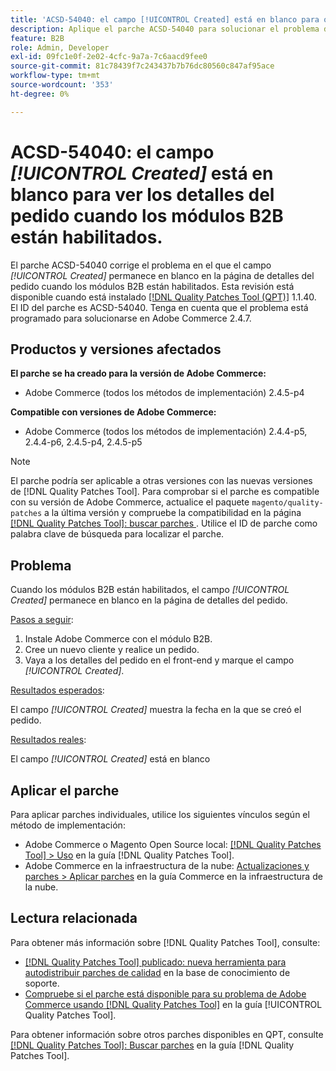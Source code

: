 ```yaml
---
title: 'ACSD-54040: el campo [!UICONTROL Created] está en blanco para obtener detalles del pedido cuando los módulos B2B están habilitados'
description: Aplique el parche ACSD-54040 para solucionar el problema de Adobe Commerce donde el campo [!UICONTROL Created] está en blanco en la página de detalles del pedido cuando los módulos B2B están habilitados.
feature: B2B
role: Admin, Developer
exl-id: 09fc1e0f-2e02-4cfc-9a7a-7c6aacd9fee0
source-git-commit: 81c78439f7c243437b7b76dc80560c847af95ace
workflow-type: tm+mt
source-wordcount: '353'
ht-degree: 0%

---
```


# ACSD-54040: el campo *[!UICONTROL Created]* está en blanco para ver los detalles del pedido cuando los módulos B2B están habilitados.

El parche ACSD-54040 corrige el problema en el que el campo *[!UICONTROL Created]* permanece en blanco en la página de detalles del pedido cuando los módulos B2B están habilitados. Esta revisión está disponible cuando está instalado [[!DNL Quality Patches Tool (QPT)]](https://experienceleague.adobe.com/en/docs/commerce-knowledge-base/kb/announcements/commerce-announcements/magento-quality-patches-released-new-tool-to-self-serve-quality-patches) 1.1.40. El ID del parche es ACSD-54040. Tenga en cuenta que el problema está programado para solucionarse en Adobe Commerce 2.4.7.

## Productos y versiones afectados

**El parche se ha creado para la versión de Adobe Commerce:**

* Adobe Commerce (todos los métodos de implementación) 2.4.5-p4

**Compatible con versiones de Adobe Commerce:**

* Adobe Commerce (todos los métodos de implementación) 2.4.4-p5, 2.4.4-p6, 2.4.5-p4, 2.4.5-p5

>[!NOTE]
>
>El parche podría ser aplicable a otras versiones con las nuevas versiones de [!DNL Quality Patches Tool]. Para comprobar si el parche es compatible con su versión de Adobe Commerce, actualice el paquete `magento/quality-patches` a la última versión y compruebe la compatibilidad en la página [[!DNL Quality Patches Tool]: buscar parches ](https://experienceleague.adobe.com/tools/commerce-quality-patches/index.html). Utilice el ID de parche como palabra clave de búsqueda para localizar el parche.

## Problema

Cuando los módulos B2B están habilitados, el campo *[!UICONTROL Created]* permanece en blanco en la página de detalles del pedido.

<u>Pasos a seguir</u>:

1. Instale Adobe Commerce con el módulo B2B.
1. Cree un nuevo cliente y realice un pedido.
1. Vaya a los detalles del pedido en el front-end y marque el campo *[!UICONTROL Created]*.

<u>Resultados esperados</u>:

El campo *[!UICONTROL Created]* muestra la fecha en la que se creó el pedido.

<u>Resultados reales</u>:

El campo *[!UICONTROL Created]* está en blanco

## Aplicar el parche

Para aplicar parches individuales, utilice los siguientes vínculos según el método de implementación:

* Adobe Commerce o Magento Open Source local: [[!DNL Quality Patches Tool] > Uso](/help/tools/quality-patches-tool/usage.md) en la guía [!DNL Quality Patches Tool].
* Adobe Commerce en la infraestructura de la nube: [Actualizaciones y parches > Aplicar parches](https://experienceleague.adobe.com/docs/commerce-cloud-service/user-guide/develop/upgrade/apply-patches.html) en la guía Commerce en la infraestructura de la nube.

## Lectura relacionada

Para obtener más información sobre [!DNL Quality Patches Tool], consulte:

* [[!DNL Quality Patches Tool] publicado: nueva herramienta para autodistribuir parches de calidad](https://experienceleague.adobe.com/en/docs/commerce-knowledge-base/kb/announcements/commerce-announcements/magento-quality-patches-released-new-tool-to-self-serve-quality-patches) en la base de conocimiento de soporte.
* [Compruebe si el parche está disponible para su problema de Adobe Commerce usando [!DNL Quality Patches Tool]](/help/tools/quality-patches-tool/patches-available-in-qpt/check-patch-for-magento-issue-with-magento-quality-patches.md) en la guía [!UICONTROL Quality Patches Tool].


Para obtener información sobre otros parches disponibles en QPT, consulte [[!DNL Quality Patches Tool]: Buscar parches](https://experienceleague.adobe.com/tools/commerce-quality-patches/index.html) en la guía [!DNL Quality Patches Tool].
